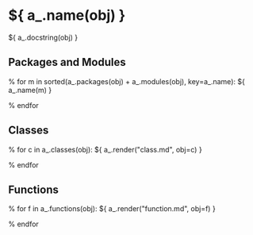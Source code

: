 # ${ a_.name(obj) }

${ a_.docstring(obj) }

## Packages and Modules

% for m in sorted(a_.packages(obj) + a_.modules(obj), key=a_.name):
${ a_.name(m) }

% endfor

## Classes

% for c in a_.classes(obj):
${ a_.render("class.md", obj=c) }

% endfor

## Functions

% for f in a_.functions(obj):
${ a_.render("function.md", obj=f) }

% endfor
